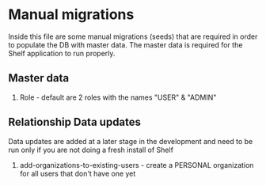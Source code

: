 # Manual migrations

Inside this file are some manual migrations (seeds) that are required in order to populate the DB with master data. The master data is required for the Shelf application to run properly.

## Master data

1. Role - default are 2 roles with the names "USER" & "ADMIN"

## Relationship Data updates

Data updates are added at a later stage in the development and need to be run only if you are not doing a fresh install of Shelf

1. add-organizations-to-existing-users - create a PERSONAL organization for all users that don't have one yet
